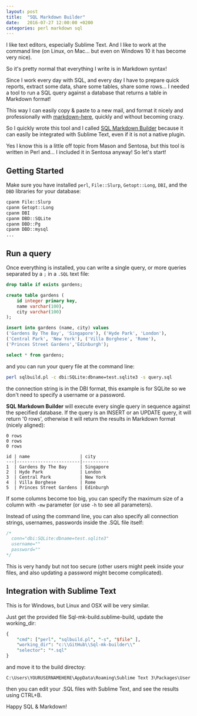 ```yaml
---
layout: post
title:  "SQL Markdown Builder"
date:   2016-07-27 12:00:00 +0200
categories: perl markdown sql
---
```

I like text editors, especially Sublime Text. And I like to work at the command line (on Linux, on Mac... but even on Windows 10 it has become very nice).


So it's pretty normal that everything I write is in Markdown syntax!


Since I work every day with SQL, and every day I have to prepare quick reports, extract some data, share some tables, share some rows... I needed a tool to run a SQL query against a database that returns a table in Markdown format!

This way I can easily copy & paste to a new mail, and format it nicely and professionally with [markdown-here](http://markdown-here.com/), quickly and without becoming crazy.

So I quickly wrote this tool and I called [SQL Markdown Builder](https://github.com/fthiella/Sql-mk-builder) because it can easily be integrated with Sublime Text, even if it is not a native plugin.

Yes I know this is a little off topic from Mason and Sentosa, but this tool is written in Perl and... I included it in Sentosa anyway! So let's start!

## Getting Started

Make sure you have installed `perl`, `File::Slurp`, `Getopt::Long`, `DBI`, and the `DBD` libraries for your database:

````bash
cpanm File::Slurp
cpanm Getopt::Long
cpanm DBI
cpanm DBD::SQLite
cpanm DBD::Pg
cpanm DBD::mysql
...
````

## Run a query

Once everything is installed, you can write a single query, or more queries separated by a `;` in a `.SQL` text file:

````sql
drop table if exists gardens;

create table gardens (
	id integer primary key,
	name varchar(100),
	city varchar(100)
);

insert into gardens (name, city) values
('Gardens By The Bay', 'Singapore'), ('Hyde Park', 'London'),
('Central Park', 'New York'), ('Villa Borghese', 'Rome'),
('Princes Street Gardens','Edinburgh');

select * from gardens;
````

and you can run your query file at the command line:

````bash
perl sqlbuild.pl -c dbi:SQLite:dbname=test.sqlite3 -s query.sql
````

the connection string is in the DBI format, this example is for SQLite so we don't need to specify a username or a password.

**SQL Markdown Builder** will execute every single query in sequence against the specified database. If the query is an INSERT or an UPDATE query, it will return '0 rows', otherwise it will return the results in Markdown format (nicely aligned):

````
0 rows
0 rows
0 rows

id | name                   | city
---|------------------------|----------
1  | Gardens By The Bay     | Singapore
2  | Hyde Park              | London
3  | Central Park           | New York
4  | Villa Borghese         | Rome
5  | Princes Street Gardens | Edinburgh
````

If some columns become too big, you can specify the maximum size of a column with `-mw` parameter (or use `-h` to see all parameters).

Instead of using the command line, you can also specify all connection strings, usernames, passwords inside the .SQL file itself:

````sql
/*
  conn="dbi:SQLite:dbname=test.sqlite3"
  username=""
  password=""
*/
````

This is very handy but not too secure (other users might peek inside your files, and also updating a password might become complicated).

## Integration with Sublime Text

This is for Windows, but Linux and OSX will be very similar.

Just get the provided file Sql-mk-build.sublime-build, update the working_dir:

````perl
{
	"cmd": ["perl", "sqlbuild.pl", "-s", "$file" ],
	"working_dir": "c:\\GitHub\\Sql-mk-builder\\"
    "selector": "*.sql"
}
````

and move it to the build directoy:

````
C:\Users\YOURUSERNAMEHERE\AppData\Roaming\Sublime Text 3\Packages\User
````

then you can edit your .SQL files with Sublime Text, and see the results using CTRL+B.

Happy SQL & Markdown!
